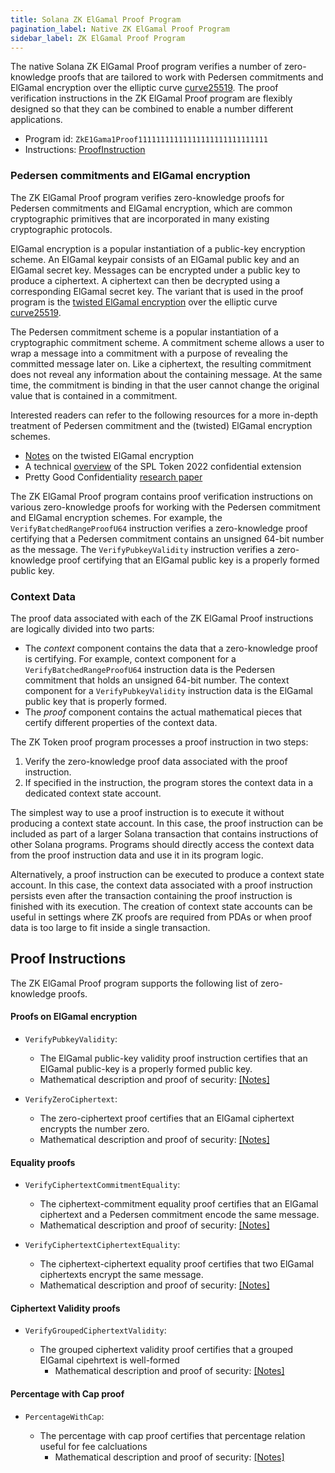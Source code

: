 ```yaml
---
title: Solana ZK ElGamal Proof Program
pagination_label: Native ZK ElGamal Proof Program
sidebar_label: ZK ElGamal Proof Program
---
```

The native Solana ZK ElGamal Proof program verifies a number of zero-knowledge
proofs that are tailored to work with Pedersen commitments and ElGamal
encryption over the elliptic curve
[curve25519](https://www.rfc-editor.org/rfc/rfc7748#section-4.1). The proof
verification instructions in the ZK ElGamal Proof program are flexibly designed
so that they can be combined to enable a number different applications.

- Program id: `ZkE1Gama1Proof11111111111111111111111111111`
- Instructions:
  [ProofInstruction](https://github.com/anza-xyz/agave/blob/master/zk-token-sdk/src/zk_token_proof_instruction.rs)

### Pedersen commitments and ElGamal encryption

The ZK ElGamal Proof program verifies zero-knowledge proofs for Pedersen
commitments and ElGamal encryption, which are common cryptographic primitives
that are incorporated in many existing cryptographic protocols.

ElGamal encryption is a popular instantiation of a public-key encryption scheme.
An ElGamal keypair consists of an ElGamal public key and an ElGamal secret key.
Messages can be encrypted under a public key to produce a ciphertext. A
ciphertext can then be decrypted using a corresponding ElGamal secret key. The
variant that is used in the proof program is the
[twisted ElGamal encryption](https://eprint.iacr.org/2019/319) over the elliptic
curve [curve25519](https://www.rfc-editor.org/rfc/rfc7748#section-4.1).

The Pedersen commitment scheme is a popular instantiation of a cryptographic
commitment scheme. A commitment scheme allows a user to wrap a message into a
commitment with a purpose of revealing the committed message later on. Like a
ciphertext, the resulting commitment does not reveal any information about the
containing message. At the same time, the commitment is binding in that the user
cannot change the original value that is contained in a commitment.

Interested readers can refer to the following resources for a more in-depth
treatment of Pedersen commitment and the (twisted) ElGamal encryption schemes.

- [Notes](https://github.com/solana-labs/solana/blob/master/docs/src/runtime/zk-docs/twisted_elgamal.pdf)
  on the twisted ElGamal encryption
- A technical
  [overview](https://github.com/solana-program/token-2022/blob/main/zk-token-protocol-paper/part1.pdf)
  of the SPL Token 2022 confidential extension
- Pretty Good Confidentiality [research paper](https://eprint.iacr.org/2019/319)

The ZK ElGamal Proof program contains proof verification instructions on various
zero-knowledge proofs for working with the Pedersen commitment and ElGamal
encryption schemes. For example, the `VerifyBatchedRangeProofU64` instruction
verifies a zero-knowledge proof certifying that a Pedersen commitment contains
an unsigned 64-bit number as the message. The `VerifyPubkeyValidity` instruction
verifies a zero-knowledge proof certifying that an ElGamal public key is a
properly formed public key.

### Context Data

The proof data associated with each of the ZK ElGamal Proof instructions are
logically divided into two parts:

- The <em>context</em> component contains the data that a zero-knowledge proof
  is certifying. For example, context component for a
  `VerifyBatchedRangeProofU64` instruction data is the Pedersen commitment that
  holds an unsigned 64-bit number. The context component for a
  `VerifyPubkeyValidity` instruction data is the ElGamal public key that is
  properly formed.
- The <em>proof</em> component contains the actual mathematical pieces that
  certify different properties of the context data.

The ZK Token proof program processes a proof instruction in two steps:

1. Verify the zero-knowledge proof data associated with the proof instruction.
2. If specified in the instruction, the program stores the context data in a
   dedicated context state account.

The simplest way to use a proof instruction is to execute it without producing a
context state account. In this case, the proof instruction can be included as
part of a larger Solana transaction that contains instructions of other Solana
programs. Programs should directly access the context data from the proof
instruction data and use it in its program logic.

Alternatively, a proof instruction can be executed to produce a context state
account. In this case, the context data associated with a proof instruction
persists even after the transaction containing the proof instruction is finished
with its execution. The creation of context state accounts can be useful in
settings where ZK proofs are required from PDAs or when proof data is too large
to fit inside a single transaction.

## Proof Instructions

The ZK ElGamal Proof program supports the following list of zero-knowledge
proofs.

#### Proofs on ElGamal encryption

- `VerifyPubkeyValidity`:

  - The ElGamal public-key validity proof instruction certifies that an ElGamal
    public-key is a properly formed public key.
  - Mathematical description and proof of security:
    [[Notes]](https://github.com/anza-xyz/agave/blob/master/docs/src/runtime/zk-docs/pubkey_proof.pdf)

- `VerifyZeroCiphertext`:

  - The zero-ciphertext proof certifies that an ElGamal ciphertext encrypts the
    number zero.
  - Mathematical description and proof of security:
    [[Notes]](https://github.com/anza-xyz/agave/blob/master/docs/src/runtime/zk-docs/zero_proof.pdf)

#### Equality proofs

- `VerifyCiphertextCommitmentEquality`:

  - The ciphertext-commitment equality proof certifies that an ElGamal
    ciphertext and a Pedersen commitment encode the same message.
  - Mathematical description and proof of security:
    [[Notes]](https://github.com/anza-xyz/agave/blob/master/docs/src/runtime/zk-docs/ciphertext_commitment_equality.pdf)

- `VerifyCiphertextCiphertextEquality`:

  - The ciphertext-ciphertext equality proof certifies that two ElGamal
    ciphertexts encrypt the same message.
  - Mathematical description and proof of security:
    [[Notes]](https://github.com/anza-xyz/agave/blob/master/docs/src/runtime/zk-docs/ciphertext_ciphertext_equality.pdf)

#### Ciphertext Validity proofs

- `VerifyGroupedCiphertextValidity`:

  - The grouped ciphertext validity proof certifies that a grouped ElGamal
    cipehrtext is well-formed
    - Mathematical description and proof of security:
      [[Notes]](https://github.com/anza-xyz/agave/blob/master/docs/src/runtime/zk-docs/ciphertext_validity.pdf)

#### Percentage with Cap proof

- `PercentageWithCap`:

  - The percentage with cap proof certifies that percentage relation useful
    for fee calcluations
    - Mathematical description and proof of security:
      [[Notes]](https://github.com/anza-xyz/agave/blob/master/docs/src/runtime/zk-docs/percentage_with_cap.pdf)
